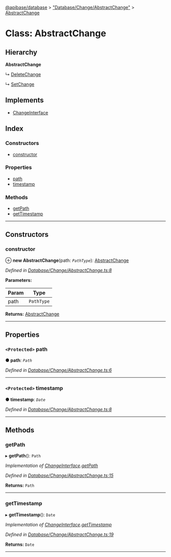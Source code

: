 [@apibase/database](../README.md) > ["Database/Change/AbstractChange"](../modules/_database_change_abstractchange_.md) > [AbstractChange](../classes/_database_change_abstractchange_.abstractchange.md)

# Class: AbstractChange

## Hierarchy

**AbstractChange**

↳  [DeleteChange](_database_change_deletechange_.deletechange.md)

↳  [SetChange](_database_change_setchange_.setchange.md)

## Implements

* [ChangeInterface](../interfaces/_database_change_changeinterface_.changeinterface.md)

## Index

### Constructors

* [constructor](_database_change_abstractchange_.abstractchange.md#constructor)

### Properties

* [path](_database_change_abstractchange_.abstractchange.md#path)
* [timestamp](_database_change_abstractchange_.abstractchange.md#timestamp)

### Methods

* [getPath](_database_change_abstractchange_.abstractchange.md#getpath)
* [getTimestamp](_database_change_abstractchange_.abstractchange.md#gettimestamp)

---

## Constructors

<a id="constructor"></a>

###  constructor

⊕ **new AbstractChange**(path: *`PathType`*): [AbstractChange](_database_change_abstractchange_.abstractchange.md)

*Defined in [Database/Change/AbstractChange.ts:8](https://github.com/chapterjason/APIBase/blob/c442522/packages/database/src/Database/Change/AbstractChange.ts#L8)*

**Parameters:**

| Param | Type |
| ------ | ------ |
| path | `PathType` |

**Returns:** [AbstractChange](_database_change_abstractchange_.abstractchange.md)

___

## Properties

<a id="path"></a>

### `<Protected>` path

**● path**: *`Path`*

*Defined in [Database/Change/AbstractChange.ts:6](https://github.com/chapterjason/APIBase/blob/c442522/packages/database/src/Database/Change/AbstractChange.ts#L6)*

___
<a id="timestamp"></a>

### `<Protected>` timestamp

**● timestamp**: *`Date`*

*Defined in [Database/Change/AbstractChange.ts:8](https://github.com/chapterjason/APIBase/blob/c442522/packages/database/src/Database/Change/AbstractChange.ts#L8)*

___

## Methods

<a id="getpath"></a>

###  getPath

▸ **getPath**(): `Path`

*Implementation of [ChangeInterface](../interfaces/_database_change_changeinterface_.changeinterface.md).[getPath](../interfaces/_database_change_changeinterface_.changeinterface.md#getpath)*

*Defined in [Database/Change/AbstractChange.ts:15](https://github.com/chapterjason/APIBase/blob/c442522/packages/database/src/Database/Change/AbstractChange.ts#L15)*

**Returns:** `Path`

___
<a id="gettimestamp"></a>

###  getTimestamp

▸ **getTimestamp**(): `Date`

*Implementation of [ChangeInterface](../interfaces/_database_change_changeinterface_.changeinterface.md).[getTimestamp](../interfaces/_database_change_changeinterface_.changeinterface.md#gettimestamp)*

*Defined in [Database/Change/AbstractChange.ts:19](https://github.com/chapterjason/APIBase/blob/c442522/packages/database/src/Database/Change/AbstractChange.ts#L19)*

**Returns:** `Date`

___

